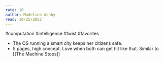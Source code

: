 ```yaml
---
rate: 10
author: Madeline Ashby
read: 10/25/2022
---
```


#computation #intelligence #twist #favorites 

- The OS running a smart city keeps her citizens safe.
- 5 pages, high concept. Love when both can get hit like that. Similar to [[The Machine Stops]]